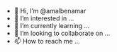 - 👋 Hi, I’m @amalbenamar
- 👀 I’m interested in ...
- 🌱 I’m currently learning ...
- 💞️ I’m looking to collaborate on ...
- 📫 How to reach me ...

<!---
amalbenamar/amalbenamar is a ✨ special ✨ repository because its `README.md` (this file) appears on your GitHub profile.
You can click the Preview link to take a look at your changes.
--->

